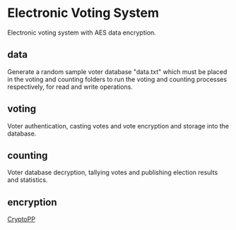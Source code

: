 # Electronic Voting System
Electronic voting system with AES data encryption.

## data
Generate a random sample voter database "data.txt" which must be placed in the voting and counting folders to run the voting and counting processes respectively, for read and write operations.

## voting
Voter authentication, casting votes and vote encryption and storage into the database.

## counting
Voter database decryption, tallying votes and publishing election results and statistics.

## encryption

[CryptoPP](https://github.com/weidai11/cryptopp)
